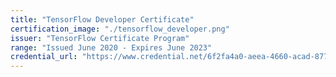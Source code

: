 ```yaml
---
title: "TensorFlow Developer Certificate"
certification_image: "./tensorflow_developer.png"
issuer: "TensorFlow Certificate Program"
range: "Issued June 2020 - Expires June 2023"
credential_url: "https://www.credential.net/6f2fa4a0-aeea-4660-acad-877a21d11b49"
---
```

